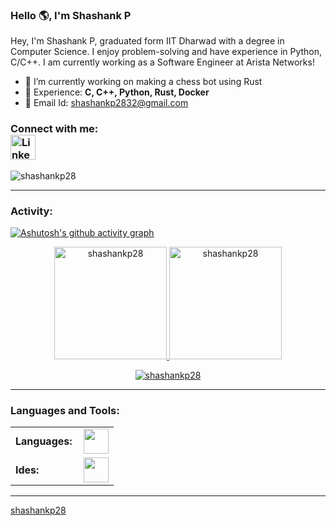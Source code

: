 <link rel="stylesheet" type='text/css' href="https://cdn.jsdelivr.net/gh/devicons/devicon@latest/devicon.min.css" />

### Hello 🌎, I'm Shashank P

Hey, I'm Shashank P, graduated form IIT Dharwad with a degree in Computer Science. I enjoy problem-solving and have experience in Python, C/C++. I am currently working as a Software Engineer at Arista Networks!


  - 🔭 I’m currently working on making a chess bot using Rust
  - 🌱 Experience: **C, C++, Python, Rust, Docker**
  - 💬 Email Id: shashankp2832@gmail.com

<h3 align="left">Connect with me:
  <br>
  <a href="https://www.linkedin.com/in/shashankp2832/" target="_blank" rel="noopener noreferrer">
    <img src="https://img.icons8.com/color/48/000000/linkedin.png" alt="LinkedIn" height="40" width="40" style="vertical-align: middle;" />
  </a>
</h3>

<p align="left"> <img src="https://komarev.com/ghpvc/?username=shashankp28&label=Profile%20views&color=0e75b6&style=flat" alt="shashankp28" /> </p>


------
<h3 align="left">Activity:</h3>

[![Ashutosh's github activity graph](https://github-readme-activity-graph.vercel.app/graph?username=shashankp28&bg_color=100f0f&color=4c5e9e&line=4c569e&point=403e41&area=true&hide_border=true)](https://github.com/ashutosh00710/github-readme-activity-graph)

<div align="center">
  <a href="https://github.com/shashankp28">
    <img height="180em" src="https://github-readme-stats.vercel.app/api/top-langs?username=shashankp28&show_icons=true&locale=en&layout=compact&theme=tokyonight" alt="shashankp28"/>
    <img height="180em" src="https://github-readme-stats.vercel.app/api?username=shashankp28&show_icons=true&locale=en&layout=compact&theme=tokyonight" alt="shashankp28"/>
  </a>
</div>
<p align="center">
  <a href="https://github.com/shashankp28">
    <img src="https://github-readme-streak-stats.herokuapp.com/?user=shashankp28&&theme=tokyonight" alt="shashankp28" />
  </a>
</p>

------
<h3 align="left">Languages and Tools:</h3>
<table>
    <tr>
        <td style="font-weight: bold; padding-right: 10px; vertical-align: center; border: none;">Languages:</td>
        <td><img height="40" src="https://skillicons.dev/icons?i=c,cpp,python,rust"/></td>
    </tr>
    <tr>
        <td style="font-weight: bold; padding-right: 10px; vertical-align: center; border: none;">Ides:</td>
        <td><img height="40" src="https://skillicons.dev/icons?i=vscode,vim"/></td>
    </tr>
</table>

------
<a href="https://github.com/shashankp28" target="_blank" rel="noopener noreferrer">shashankp28</a>
